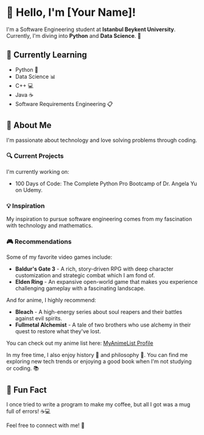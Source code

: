 # 👋 Hello, I'm [Your Name]!

I'm a Software Engineering student at **Istanbul Beykent University**. Currently, I'm diving into **Python** and **Data Science**. 🚀

## 🌱 Currently Learning
- Python 🐍
- Data Science 📊
- C++ 💻
- Java ☕
- Software Requirements Engineering 📋

## 💬 About Me
I'm passionate about technology and love solving problems through coding. 

### 🔍 Current Projects
I'm currently working on:
- 100 Days of Code: The Complete Python Pro Bootcamp of Dr. Angela Yu on Udemy.

### 💡 Inspiration
My inspiration to pursue software engineering comes from my fascination with technology and mathematics. 

### 🎮 Recommendations
Some of my favorite video games include:
- **Baldur's Gate 3** - A rich, story-driven RPG with deep character customization and strategic combat which I am fond of.
- **Elden Ring** - An expansive open-world game that makes you experience challenging gameplay with a fascinating landscape.

And for anime, I highly recommend:
- **Bleach** - A high-energy series about soul reapers and their battles against evil spirits.
- **Fullmetal Alchemist** - A tale of two brothers who use alchemy in their quest to restore what they've lost.

You can check out my anime list here: [MyAnimeList Profile](https://myanimelist.net/profile/LV_Dark)

In my free time, I also enjoy history 📜 and philosophy 🧠. You can find me exploring new tech trends or enjoying a good book when I'm not studying or coding. 📚

## 🤔 Fun Fact
I once tried to write a program to make my coffee, but all I got was a mug full of errors! ☕💻

Feel free to connect with me! 🤝
